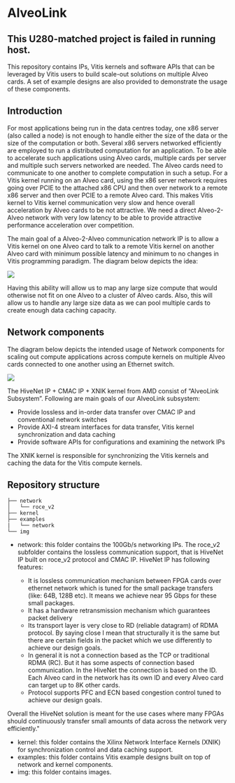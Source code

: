 <!---
/*
 * Copyright 2019-2022 Xilinx, Inc.
 *
 * Licensed under the Apache License, Version 2.0 (the "License");
 * you may not use this file except in compliance with the License.
 * You may obtain a copy of the License at
 *
 *     http://www.apache.org/licenses/LICENSE-2.0
 *
 * Unless required by applicable law or agreed to in writing, software
 * distributed under the License is distributed on an "AS IS" BASIS,
 * WITHOUT WARRANTIES OR CONDITIONS OF ANY KIND, either express or implied.
 * See the License for the specific language governing permissions and
 * limitations under the License.
*/
--->
# AlveoLink
## This U280-matched project is failed in running host.

This repository contains IPs, Vitis kernels and software APIs that can be leveraged by Vitis users to build scale-out solutions on multiple Alveo cards. A set of example designs are also provided to demonstrate the usage of these components.

## Introduction

For most applications being run in the data centres today, one x86 server (also called a node) is not enough to handle either the size of the data or the size of the computation or both. Several x86 servers networked efficiently are employed to run a distributed computation for an application. To be able to accelerate such applications using Alveo cards, multiple cards per server and multiple such servers networked are needed. The Alveo cards need to communicate to one another to complete computation in such a setup. For a Vitis kernel running on an Alveo card, using the x86 server network requires going over PCIE to the attached x86 CPU and then over network to a remote x86 server and then over PCIE to a remote Alveo card. This makes Vitis kernel to Vitis kernel communication very slow and hence overall acceleration by Alveo cards to be not attractive. We need a direct Alveo-2-Alveo network with very low latency to be able to provide attractive performance acceleration over competition.


The main goal of a Alveo-2-Alveo communication network IP is to allow a Vitis kernel on one Alveo card to talk to a remote Vitis kernel on another Alveo card with minimum possible latency and minimum to no changes in Vitis programming paradigm. The diagram below depicts the idea:

![](./img/alveo_scale_out_system.png)

Having this ability will allow us to map any large size compute that would otherwise not fit on one Alveo to a cluster of Alveo cards. Also, this will allow us to handle any large size data as we can pool multiple cards to create enough data caching capacity.

## Network components

The diagram below depicts the intended usage of Network components for scaling out compute applications across compute kernels on multiple Alveo cards connected to one another using an Ethernet switch. 

![](./img/alveolink_system.png)

The HiveNet IP + CMAC IP + XNIK kernel from AMD consist of “AlveoLink Subsystem”.  Following are main goals of our AlveoLink subsystem:

* Provide lossless and in-order data transfer over CMAC IP and conventional network switches
* Provide AXI-4 stream interfaces for data transfer, Vitis kernel synchronization and data caching
* Provide software APIs for configurations and examining the network IPs

The XNIK kernel is responsible for synchronizing the Vitis kernels and caching the data for the Vitis compute kernels.

## Repository structure

~~~
├── network
│   └── roce_v2
├── kernel
├── examples
|   └── network 
└── img
~~~

* network: this folder contains the 100Gb/s networking IPs. The roce_v2 subfolder contains the lossless communication support, that is HiveNet IP built on roce_v2 protocol and CMAC IP. HiveNet IP has following features:

    * It is lossless communication mechanism between FPGA cards over ethernet
network which is tuned for the small package transfers (like: 64B, 128B etc).
It means we achieve near 95 Gbps for these small packages.
    * It has a hardware retransmission mechanism which guarantees packet delivery
    *  Its transport layer is very close to RD (reliable datagram) of RDMA protocol.
By saying close I mean that structurally it is the same but there are certain fields in
the packet which we use differently to achieve our design goals.
    * In general it is not a connection based as the TCP or traditional RDMA (RC). But it has some
aspects of connection based communication. In the HiveNet the connection is based on the ID.
Each Alveo card in the network has its own ID and every Alveo card can target up to 8K other cards.
   * Protocol supports PFC and ECN based congestion control tuned to achieve our design goals.

Overall the HiveNet solution is meant for the use cases where many FPGAs should continuously transfer small
amounts of data across the network very efficiently."

* kernel: this folder contains the Xilinx Network Interface Kernels (XNIK) for synchronization control and data caching support. 
* examples: this folder contains Vitis example designs built on top of network and kernel components.
* img: this folder contains images.

